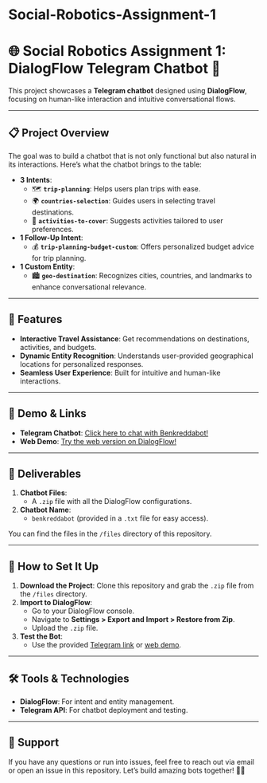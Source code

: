 # Social-Robotics-Assignment-1
# 🌐 Social Robotics Assignment 1: DialogFlow Telegram Chatbot 🤖

This project showcases a **Telegram chatbot** designed using **DialogFlow**, focusing on human-like interaction and intuitive conversational flows.

---

## 📋 Project Overview

The goal was to build a chatbot that is not only functional but also natural in its interactions. Here’s what the chatbot brings to the table:

- **3 Intents**:
  - 🗺️ **`trip-planning`**: Helps users plan trips with ease.
  - 🌍 **`countries-selection`**: Guides users in selecting travel destinations.
  - 🎢 **`activities-to-cover`**: Suggests activities tailored to user preferences.
- **1 Follow-Up Intent**:
  - 💰 **`trip-planning-budget-custom`**: Offers personalized budget advice for trip planning.
- **1 Custom Entity**:
  - 🏙️ **`geo-destination`**: Recognizes cities, countries, and landmarks to enhance conversational relevance.

---

## 🌟 Features

- **Interactive Travel Assistance**: Get recommendations on destinations, activities, and budgets.
- **Dynamic Entity Recognition**: Understands user-provided geographical locations for personalized responses.
- **Seamless User Experience**: Built for intuitive and human-like interactions.

---

## 🚀 Demo & Links

- **Telegram Chatbot**: [Click here to chat with Benkreddabot!](https://t.me/benkreddabot)
- **Web Demo**: [Try the web version on DialogFlow!](https://bot.dialogflow.com/39a77a74-e8f5-4ea4-88c5-723aa35e5007)

---

## 📂 Deliverables

1. **Chatbot Files**:
   - A `.zip` file with all the DialogFlow configurations.
2. **Chatbot Name**:
   - `benkreddabot` (provided in a `.txt` file for easy access).

You can find the files in the `/files` directory of this repository.

---

## 🔧 How to Set It Up

1. **Download the Project**: Clone this repository and grab the `.zip` file from the `/files` directory.
2. **Import to DialogFlow**:
   - Go to your DialogFlow console.
   - Navigate to **Settings > Export and Import > Restore from Zip**.
   - Upload the `.zip` file.
3. **Test the Bot**:
   - Use the provided [Telegram link](https://t.me/benkreddabot) or [web demo](https://bot.dialogflow.com/39a77a74-e8f5-4ea4-88c5-723aa35e5007).

---

## 🛠️ Tools & Technologies

- **DialogFlow**: For intent and entity management.
- **Telegram API**: For chatbot deployment and testing.

---

## 📧 Support

If you have any questions or run into issues, feel free to reach out via email or open an issue in this repository. Let’s build amazing bots together! 💬✨
